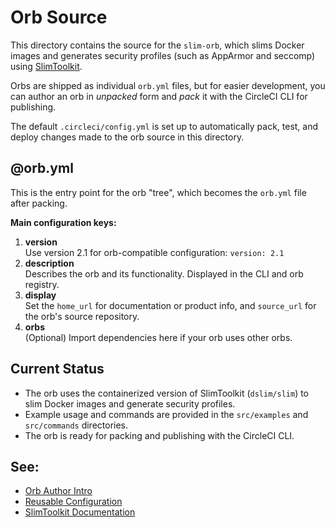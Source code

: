 # Orb Source

This directory contains the source for the `slim-orb`, which slims Docker images and generates security profiles (such as AppArmor and seccomp) using [SlimToolkit](https://github.com/slimtoolkit/slim).

Orbs are shipped as individual `orb.yml` files, but for easier development, you can author an orb in _unpacked_ form and _pack_ it with the CircleCI CLI for publishing.

The default `.circleci/config.yml` is set up to automatically pack, test, and deploy changes made to the orb source in this directory.

## @orb.yml

This is the entry point for the orb "tree", which becomes the `orb.yml` file after packing.

**Main configuration keys:**

1. **version**  
    Use version 2.1 for orb-compatible configuration: `version: 2.1`
2. **description**  
    Describes the orb and its functionality. Displayed in the CLI and orb registry.
3. **display**  
    Set the `home_url` for documentation or product info, and `source_url` for the orb's source repository.
4. **orbs**  
    (Optional) Import dependencies here if your orb uses other orbs.

## Current Status

- The orb uses the containerized version of SlimToolkit (`dslim/slim`) to slim Docker images and generate security profiles.
- Example usage and commands are provided in the `src/examples` and `src/commands` directories.
- The orb is ready for packing and publishing with the CircleCI CLI.

## See:
 - [Orb Author Intro](https://circleci.com/docs/2.0/orb-author-intro/#section=configuration)
 - [Reusable Configuration](https://circleci.com/docs/2.0/reusing-config)
 - [SlimToolkit Documentation](https://github.com/slimtoolkit/slim)